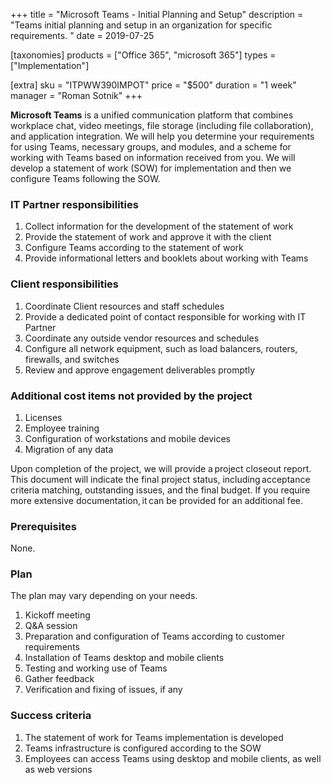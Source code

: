 +++
title = "Microsoft Teams - Initial Planning and Setup"
description = "Teams initial planning and setup in an organization for specific requirements. "
date = 2019-07-25

[taxonomies]
products = ["Office 365", "microsoft 365"]
types = ["Implementation"]

[extra]
sku = "ITPWW390IMPOT"
price = "$500"
duration = "1 week"
manager = "Roman Sotnik"
+++


**Microsoft Teams** is a unified communication platform that combines
workplace chat, video meetings, file storage (including file
collaboration), and application integration. We will help you determine
your requirements for using Teams, necessary groups, and modules, and a
scheme for working with Teams based on information received from you.
We will develop a statement of work (SOW) for implementation and then we
configure Teams following the SOW.

### IT Partner responsibilities

1.  Collect information for the development of the statement of work
2.  Provide the statement of work and approve it with the client
3.  Configure Teams according to the statement of work
4.  Provide informational letters and booklets about working with Teams

### Client responsibilities

1.  Coordinate Client resources and staff schedules
2.  Provide a dedicated point of contact responsible for working with IT
    Partner
3.  Coordinate any outside vendor resources and schedules
4.  Configure all network equipment, such as load balancers, routers,
    firewalls, and switches
5.  Review and approve engagement deliverables promptly

### Additional cost items not provided by the project

1.  Licenses
2.  Employee training
3.  Configuration of workstations and mobile devices
4.  Migration of any data

Upon completion of the project, we will provide a project closeout
report. This document will indicate the final project status,
including acceptance criteria matching, outstanding issues, and the
final budget. If you require more extensive documentation, it can be
provided for an additional fee. 

### Prerequisites

None.

### Plan

The plan may vary depending on your needs.

1.  Kickoff meeting
2.  Q&A session
3.  Preparation and configuration of Teams according to customer
    requirements
4.  Installation of Teams desktop and mobile clients
5.  Testing and working use of Teams
6.  Gather feedback
7.  Verification and fixing of issues, if any

### Success criteria

1.  The statement of work for Teams implementation is developed
2.  Teams infrastructure is configured according to the SOW
3.  Employees can access Teams using desktop and mobile clients, as well
    as web versions
